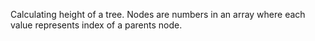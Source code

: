 Calculating height of a tree.
Nodes are numbers in an array where each value represents index of a parents node.